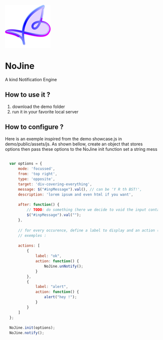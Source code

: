 ![alt NoJine logo](https://github.com/ManuUseGitHub/NoJine/blob/master/demo/public/images/logo.svg.png)

# NoJine
A kind Notification Engine

## How to use it ?
1. download the demo folder
2. run it in your favorite local server

## How to configure ?
Here is an exemple inspired from the demo showcase.js in demo/public/assets/js. As shown bellow, create an object that stores options then pass these options to the NoJine init function
set a string mess

```Javascript
  
  var options = {
      mode: 'focussed',
      from: 'top right',
      type: 'opposite',
      target: 'div-covering-everything',
      message: $("#inpMessage").val(), // can be 'Y R th BST!',
      description: 'lorem ipsum and even html if you want',

      after: function() {
          // TODO: do something (here we decide to void the input containing the message)
          $("#inpMessage").val("");
      },
      
      // for every occurence, define a label to display and an action (do not forget to use unNotify to close the notifier)
      // exemples :
      
      actions: [
          {
              label: "ok",
              action: function() {
                  NoJine.unNotify();
              }
          },
          {
              label: "alert",
              action: function() {
                  alert("hey !");
              }
          }
      ]
  };

  NoJine.init(options);
  NoJine.notify();
```
